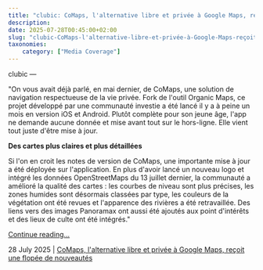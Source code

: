 ```yaml
---
title: "clubic: CoMaps, l'alternative libre et privée à Google Maps, reçoit une flopée de nouveautés"
description: 
date: 2025-07-28T00:45:00+02:00
slug: "clubic-CoMaps-l'alternative-libre-et-privée-à-Google-Maps-reçoit-une-flopée-de-nouveautés"
taxonomies:
    category: ["Media Coverage"]
---
```


clubic —
 
"On vous avait déjà parlé, en mai dernier, de CoMaps, une solution de navigation respectueuse de la vie privée. Fork de l'outil Organic Maps, ce projet développé par une communauté investie a été lancé il y a à peine un mois en version iOS et Android. Plutôt complète pour son jeune âge, l'app ne demande aucune donnée et mise avant tout sur le hors-ligne. Elle vient tout juste d'être mise à jour.

**Des cartes plus claires et plus détaillées**

Si l'on en croit les notes de version de CoMaps, une importante mise à jour a été déployée sur l'application. En plus d'avoir lancé un nouveau logo et intégré les données OpenStreetMaps du 13 juillet dernier, la communauté a amélioré la qualité des cartes : les courbes de niveau sont plus précises, les zones humides sont désormais classées par type, les couleurs de la végétation ont été revues et l'apparence des rivières a été retravaillée. Des liens vers des images Panoramax ont aussi été ajoutés aux point d'intérêts et des lieux de culte ont été intégrés."

[Continue reading...](https://www.clubic.com/actualite-574247-comaps-l-alternative-libre-et-privee-a-google-maps-recoit-une-flopee-de-nouveautes.html)

28 July 2025 | [CoMaps, l'alternative libre et privée à Google Maps, reçoit une flopée de nouveautés](https://www.clubic.com/actualite-574247-comaps-l-alternative-libre-et-privee-a-google-maps-recoit-une-flopee-de-nouveautes.html)
